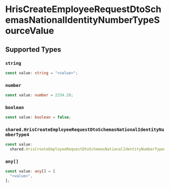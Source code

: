 # HrisCreateEmployeeRequestDtoSchemasNationalIdentityNumberTypeSourceValue


## Supported Types

### `string`

```typescript
const value: string = "<value>";
```

### `number`

```typescript
const value: number = 2334.20;
```

### `boolean`

```typescript
const value: boolean = false;
```

### `shared.HrisCreateEmployeeRequestDtoSchemasNationalIdentityNumberType4`

```typescript
const value:
  shared.HrisCreateEmployeeRequestDtoSchemasNationalIdentityNumberType4 = {};
```

### `any[]`

```typescript
const value: any[] = [
  "<value>",
];
```


